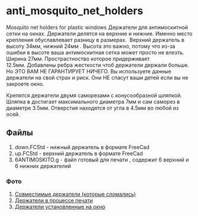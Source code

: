 # anti_mosquito_net_holders
Mosquito net holders for plastic windows
Держатели для антимоскитной сетки на окнах. Держатели делятся на верхние и нижние. Именно место крепления обуславлевает разницу в размерах. 
Верхний держатель в высоту 34мм, нижний 24мм . Высота это важно, потому что из-за ошибки в высоте ваша антимоскитная сетка может просто не влезть.
Ширина 27мм. Прострастноство которое придерживает 12.5мм. Добавлены ребра жесткости чтоб держатели держали больше. Но ЭТО ВАМ НЕ ГАРАНТИРУЕТ НИЧЕГО. 
Вы используете данные держатели на свой страх и риск. Они НЕ спасут ваши детей если вы не закроете окно. 

Крепятся держатели двумя саморезами с конусообразной шляпкой. Шляпка в достигает максимального диаметра 7мм и сам саморез в диаметре 3.5мм. Отверстия находятся от угла в 4.5мм во любой из осей. 

## Файлы 
1. down.FCStd - нижный держатель в формате FreeCad
2. up.FCStd - верхний держатель в формате FreeCad
3. 6ANTIMOSKITO.g - файл готовый для печати , содержит 6 верхний и 6 нижних держателей

### Фото
1. [Совместимые держатели (которые сломались) ](/docs/compatible)
2. [Держатели в процессе печати](/docs/in_process.md)
2. [Держатели установленные на окно](/docs/installed.md)
